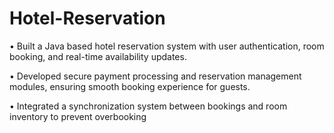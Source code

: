 # Hotel-Reservation

• Built a Java based hotel reservation system with user authentication, room 
booking, and real-time availability updates.

• Developed secure payment processing and reservation management modules, 
ensuring smooth booking experience for guests.

• Integrated a synchronization system between bookings and room inventory to 
prevent overbooking
